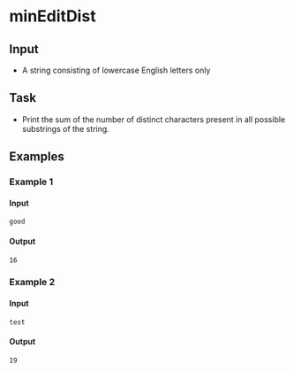 # minEditDist

## Input

- A string consisting of lowercase English letters only

## Task

- Print the sum of the number of distinct characters present in all possible
  substrings of the string.

## Examples

### Example 1

#### Input

```
good
```

#### Output

```
16
```

### Example 2

#### Input

```
test
```

#### Output

```
19
```

